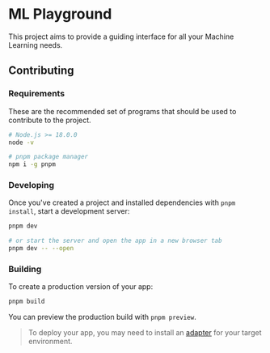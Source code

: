 # ML Playground

This project aims to provide a guiding interface for all your Machine Learning needs.

## Contributing

### Requirements

These are the recommended set of programs that should be used to contribute to the project.

```bash
# Node.js >= 18.0.0
node -v

# pnpm package manager
npm i -g pnpm
```

### Developing

Once you've created a project and installed dependencies with `pnpm install`, start a development server:

```bash
pnpm dev

# or start the server and open the app in a new browser tab
pnpm dev -- --open
```

### Building

To create a production version of your app:

```bash
pnpm build
```

You can preview the production build with `pnpm preview`.

> To deploy your app, you may need to install an [adapter](https://kit.svelte.dev/docs/adapters) for your target environment.
